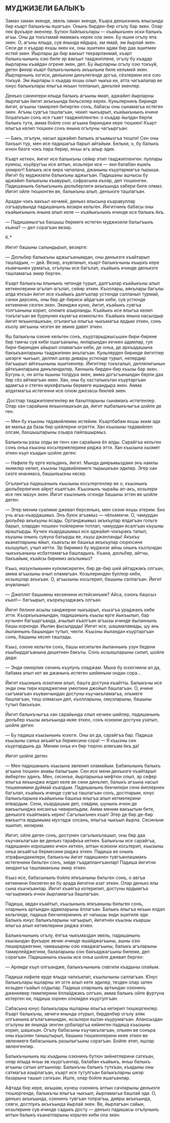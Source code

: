 ## МУДЖИЗЕЛИ БАЛЫКЪ

Заман заман экенде, эвель заман экенде, Къара денъизнинъ ялысында бир къарт балыкъчы яшагъан.
Онынъ бирден-бир огълу бар экен.
Олар пек фукъаре экенлер.
Бутюн байлыкълары — къайыкънен эски балыкъ агъы.
Оны да токътамай ямамакъ керек ола экен.
Бу ишни огълу япа экен.
О, агъны ялыда, сув янында яйдыра, эм ямай, эм йырлай экен.
Сеси де о къадар яхшы экен ки, оны эшиткен адам бир даа эшитмек истей экен.
Йырлары да бир вакъыт текрарланмай, къарт балыкъчынынъ озю биле эр вакъыт тааджиплене, огълу бу къадар йырларны къайдан огрене экен, деп.
Бу йырларны огълу озю токъуй, деген фикир къарт балыкъчынынъ акъылына биле кельмей экен.
Йырларнынъ эзгиси, денъизни динълегенде догъа, сёзлерини исе озю токъуй.
Эм йырлары о къадар яхшы олып чыкъа ки, атта чагъалалар ве юнус балыкълары ялыгъа якъын топланып, динълей экенлер.

Денъиз сакинлери ялыда балыкъ агъыны ямап, аджайип йырларны йырлагъан йигит акъкъында бильселер керек.
Куньлернинъ биринде йигит, агъыны тамирлеп битирген сонъ, бабасы оны сынамагьа истеген экен.
Агъны сувгъа ташлагъан, чекип чыкъарып, къайыкънынъ ичине бошаткъан сонъ исе гъает тааджипленген: о къадар йылдан берли балыкъ тута, амма бойле сою агъына биринджи кере тюшкен!
Къарт ялыгъа келип тюшкен сонъ янына огълуны чагъыргъан:

— Бакъ, огълум, насыл аджайип балыкъ агъымызгъа тюшти!
Сен оны бакъып тур, мен исе падишагьа барып айтайым.
Бельки, о, бу балыкъ ичюн бизге чокъ пара берир, янъы агъ алыр эдик.

Къарт кеткен, йигит исе балыкъны сейир этип тааджипленген: пуллары кумюш, къуйругъы исе алтын, козьлери исе — эки балабан ешиль зюмрют!
Балыкъ исе вира чапалана, джаныны къуртармагъа тырыша.
Йигит бу муджизели балыкъны аджыгъан.
Падишаны ашчысы бу аджайип балыкъны къавурып, софрасына къояр, деп тюшюнген.
Падишанынъ балыкънынъ дюльберлиги акъкъында хабери биле олмаз.
Иигит ойле тюшюнген ве, балыкъны алып, денъизге ташлагъан.

Арадан чокъ вакъыт кечмей, денъиз ялысына къаравуллар озгъарувында падишанынъ везири кельген.
Йигитнинъ бабасы оны къайыкънынъ янына алып келе — къайыкънынъ ичинде исе балыкъ ёкъ.

— Падишамызгъа бахшыш бермеге истеген муджизели балыгъынъ къана? — деп сорагъан везир.

К.*
Иигит башыны салындырып, везирге:

— Дюльбер балыкъны аджыгъанымдан, оны денъизге къайтарып ташладым, — дей.
Везир, ачувланып, къарт балыкъчыны къыркъ кере къамчынен урмагьа, огълуны исе багълап, къайыкъ ичинде денъизге ташламагьа эмир берген.
Къарт балыкъчы ялынынъ четинде турып, далгъалар къайыкъны алып кеткенлерини агълап-агълап, сейир эткен.
Къоллары, аякълары багълы алда яткъан йигит исе къайыкъ далгъалар устюнде салланып турмай, санки дерсинъ, оны бир де-бириси айдагъан киби, сув устюнде кеткенини сезген экен.
Экинджи куню, йигит, къайыкъ сувгъа толгъаныны корип, олюмге азырланды.
Къайыкъ исе ялыгъа келип токътагъан ве бурнунен къумгъа комюльген.
Къайыкъ янына насылдыр йигит якъынлашкъан, огълангъа ялыгъа чыкъмагъа ярдым эткен, сонъ къолу аягъыны чезген ве эвине давет эткен.

Яш балыкъчы озюне кельген сонъ, къуртарыджысьшен бири-бирине бир тамчы сув киби ошагъаныны, янларындан кечкен адамлар, гуя бири-биринден айырып оламагъан киби, де онъа, де аркъадашына бакъкъанларыны тааджипнен анълагьан.
Куньлерден биринде йигитлер шеэрге чыкъып, деллял шеэр дивары устюнде турып, нелердир багъырып айткъыныны эшиткенлер.
Йигитлер токъталып, деллялигынын айткъанларына динълендилер,
Ханнынъ бирден-бир къызы бар экен.
Бугунь о, он алты яшыны толдура экен, амма догъгъанындан берли даа бир сёз айтмагъан экен.
Хан, оны бу хасталыкътан къуртаргъан адамгъа и стеген мукяфатыны бермеге ишандыра экен.
Амма алдатмагъа истегенни исе олюм джезасы беклей экен.

 Достлар тааджипленгенлер ве бахытларыны сынамакъ истегенлер.
Олар хан сарайына якъынлашкъан да, йигит яшбалыкъчыгъа шойле де ген:

— Мен бу къызны тедавийлемек истейим.
Къартбабам яхшы эким эди ве манъа да базы бир шейлерни огретти.
Хан къызыны тедавийлеп олсам, бахшышларыны озьара пайлашырмыз.

Балыкъчы разы олды ве генч хан сарайына ёл алды.
Сарайгъа кельген сонъ онъа къызны косьтермелерини риджа этти.
Хан къызына хызмет эткен къул къадын шойле деген:

— Нафиле бу ерге кельдинъ, йигит.
Мында диярымыздаки энъ намлы экимлер келип, къызны тедавийлемеге тырышкъан эдилер.
Эгер хан сизге инанмаса, башынъызны кесер.

Огълангъа падишанынъ къызыны косьтергенлер ве о, къызнынъ дюльберлигине айрет къалгъан.
Къызнынъ чырайы ап-акъ, козьлери исе пек мазун экен.
Йигит къызнынъ огюнде башыны эгген ве шойле деген:

— Эгер меним суалиме джевап берсенъиз, мен сизни яхшы этерим.
Биз учь агьа-къардашмыз.
Энъ буюк агъамыз — чёльмекчи.
О, чамурдан дюльбер акъкъуны ясады.
Ортанджымыз акъкъулар ялдагъан гольге барып, олардан тюшкен тюйлерини топлап, чамурдан ясалгъан къушны яраштырды.
Кучюк къардашымыз исе аджайип чокъракъ тапып, къушны онынъ сувуна батырды ве, къуш джанланды!
Акъкъу кьанатларыны яйып, къакъты ве башкъа акъкъулар сюрюсине къошулып, учып кетти.
Эр биримиз бу муджизе айны онынъ къолундан чыкъкъаныны исбатламагъа башладыкъ.
Къана, дюльбер, айтчы, бакъайым, къайсы биримиз акълымыз?

Къыз, мазунлыкьнен кулюмсиреген, бир де-бир шей айтаджакъ олгъан, амма агъызыны ачып оламагьан.
Козьлеринден буллюр киби, козьяшлар акъкъан.
О, агъызыны косьтерип, башыны саллагъан.
Йигит ачувланып:

— Джеллят башымны кескенини истейсинъми?
Айса, озюнъ башсыз къал!— багъырып, къоркъузаджакъ олгъан.

Йигит белине асылы ханджерни чыкъарып, къызгъа ураджакъ киби этти.
Къоркъкъанындан, падишанынъ къызы ерге йыкъылып, бар кучьнен багъыргъанда, ачылып къалгъан агъызы ичинде йыланнынъ башы корюнди.
Иылан фысылдады!
Иигит исе, шашмаламады, шу ань йыланнынъ башындан тутып, чекти.
Къызны йыландан къуртаргъан сонъ, башыны кесип ташлады.
Къыз, озюне кельген сонъ, башы кесильген йыланнынъ узун бедени къыбырдагъанына дешетнен бакъты.
Сонъ козьяшларыны силип, шойле деди:

— Энди омюрлик сенинъ къулунъ оладжам.
Мына бу юзюгимни ал да, бабама алып кет ве джанынъ истеген шейинъни ондан сора...

Йигит къызнынъ юзюгини алып, башта достуна къайтты.
Балыкъчы исе энди оны тири кореджегине умютини джойып башлагъан.
О, ичине сыгъмагъан къуванчындан достуны къучакъламагъа, опьмеге башлагъан, тюш олмасын деп, къолларыны, омузларыны, башыны тутып бакъкъан.

Йигит балыкъчыгъа хан сарайында олып кечкен шейлер, падишанынъ дюльбер къызы акъкъында икяе эткен, сонъ юзюкни достуна узатып, шойле деген:

— Бу падиша къызынынъ юзюги.
Оны ал да, сарайгъа бар.
Падиша къызыны санъа акъайгъа бермесини сора!
— Я къызны сен къуртардынъ да.
Меним онъа ич бир тюрлю алякъам ёкъ да!
Иигит шойле деген:

— Мен падишанынъ къызына эвленип оламайым.
Бабанънынъ балыкъ агъына тюшкен анавы балыгъым.
Сен исе мени денъизге къайтарып йиберген эдинъ.
Мен, сесинъе, йырларынъа мефтюн олып, эр сефер ялыгъа якъынджа ялдап келе ве сени динълеп, балыкъ агъына насыл тюшкенимни дуймай къалдым.
Падишанынъ бекчилери сени йиплернен багълап, къайыкъ ичинде сувгъа ташлагъан сонъ, достларым, юнус балыкъларына къайыкъны башкъа ялыгъа алып кетмелерини ялвардым.
Сени, къардашым деп, севдим, шунынъ ичюн де вакъытынджа инсангьа чевирильдим.
Амма меним вакъытым бите, денъизге къайтмакъ керек!
Сагълыкънен къал!
Эгер де бир де-бир вакъытта ярдымыма мухтадж олсанъ, ялыгъа чыкъып йырла.
Сесинъни эшитип, келирим.

Иигит, ойле деген сонъ, достунен сагълыкълашып, оны бир даа къучакълагъан ве денъиз тарафкъа кеткен.
Балыкъчы исе сарайгъа, падишанен корюшмек ичюн кеткен, алтын юзюкни косьтерип, къызыны онъа акъайгъа бермесини риджа эткен.
Падиша ве онынъ этрафындакилери, балыкъчы йигит падишанен тувгъанлашмакъ истегенини бильген сонъ, зияде гъадаплангъанлар!
Падиша йигитни зиндангъа ташламакъны эмир эткен.

Къыз исе, бабасынынъ бойле япкъаныны бильген сонъ, о авгъа кеткенини беклеген ве бу арада йигитни азат эткен.
Олар денъиз ялы сына къачкъанлар.
Йигит къаягъа котерилип, достуны ярдымгъа чагъырмакъ ичюн йырламагъа башлагъан.

Падиша, авдан къайтып, къызынынъ япкъаныны бильген сонъ, оларнынъ артындан адамларыны ёллагъан.
Балыкъ ялыгъа якъын ялдап кельгенде, падиша бекчилерининъ ат чапышы энди эшитиле эди.
Балыкъ юнус балыкъларыны чагъырып, йигитнен къызны къаршы ялыгъа алып кетмелерини риджа эткен.

Балыкъчынынъ огълу, ёлгъа чыкъмаздан эвель, падишанынъ къызындан фукъаре эвчик ичинде яшайджагъыны, ашны озю пиширеджегини, чамашырны озю юваджагъыны, балыкъ агъларыны тамирлейджегини, балаларыны озю бакъаджагъыны билеми, деп сорагъан.
Падишанынъ къызы исе онъа шойле джевап берген:

— Аремде къул олгъандже, балыкъчынынъ севгили къадыны олайым.

Падиша нафиле ерде ялыда чапкъалап, къылычыны саллагъан.
Юнус балыкълары яшларны эп огге алып кете эдилер, тезден олар затен козьден гъайып олдылар.
Падиша оларнынъ артындан озюнинъ дженкявер гемилерини ёллайджакъ олгъан, амма балыкъ ойле фуртуна котерген ки, падиша зорнен олюмден къуртулгъан.

Сабасына юнус балыкълары яшларны ялыгъа кетирип тюшюргенлер.
Къарт балыкъчы, эвчиги янында отурып, бирденбир огълу эляк олгъанына агълагъанындан, козьлери яштан къурумагъан.
Апансыздан огълуны ве янында зенгин урбаларгъа кийинген падиша къызыны корип, шашкъан.
Огълу бабасыны къучакълагъан, опькен ве сонъра оны къызнен таныштырып, башына тюшкенлерини икяе эткен ве эвленмеге бабасынынъ разылыгъыны сорагъан.
Бойле этип, яшлар эвленгенлер.

Балыкъчынынъ яш къадыны озюнинъ бутюн зийнетлерини саткъан, олар ялыда янъы эв къургъанлар, балабан къайыкъ, янъы балыкъ агъыны сатын алгъынлар.
Балыкъчы балыкъ туткъан, къадыны оны сатмагъа азырлагъан, къарт исе тутулгъан балыкъларны шеэр базарына ташып саткъан.
Иште, олар бойле яшагьанлар.

Афтада бир кере, акъшам, кунеш озюнинъ алтын сачларыны денъизге тюшюргенде, балыкъчы ялыгъа чыкъып, йырламагьа башлай эди.
О, денъиз акъкъында, озюнинъ тувгъан топрагъы, дияры акъкъында, севги, достлукъ акъкъында йырлай экен.
Ве, йырлагъан сайын, козьлерине сув ичинде садыкъ досту — денъиз падишасы огълунынъ алтын балыкъ къанатларыны корьген киби ола экен.

